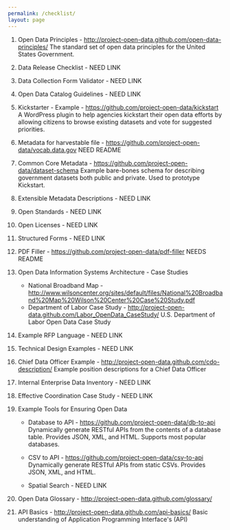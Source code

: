 ```yaml
---
permalink: /checklist/
layout: page
---
```


1. Open Data Principles - http://project-open-data.github.com/open-data-principles/
   The standard set of open data principles for the United States Government.

2. Data Release Checklist - NEED LINK

3. Data Collection Form Validator - NEED LINK

4. Open Data Catalog Guidelines - NEED LINK

5. Kickstarter - Example - https://github.com/project-open-data/kickstart
   A WordPress plugin to help agencies kickstart their open data efforts by allowing citizens to browse existing datasets and vote for suggested priorities.

6. Metadata for harvestable file - https://github.com/project-open-data/vocab.data.gov
   NEED README
   
7. Common Core Metadata - https://github.com/project-open-data/dataset-schema 
   Example bare-bones schema for describing government datasets both public and private. Used to prototype Kickstart.

8. Extensible Metadata Descriptions - NEED LINK

9. Open Standards - NEED LINK

10. Open Licenses - NEED LINK

11. Structured Forms - NEED LINK

12. PDF Filler - https://github.com/project-open-data/pdf-filler
    NEEDS README 

13. Open Data Information Systems Architecture - Case Studies
    - National Broadband Map - http://www.wilsoncenter.org/sites/default/files/National%20Broadband%20Map%20Wilson%20Center%20Case%20Study.pdf
    - Department of Labor Case Study - http://project-open-data.github.com/Labor_OpenData_CaseStudy/
      U.S. Department of Labor Open Data Case Study
      
14. Example RFP Language - NEED LINK

15. Technical Design Examples - NEED LINK

16. Chief Data Officer Example - http://project-open-data.github.com/cdo-description/
	Example position descriptions for a Chief Data Officer
	
17. Internal Enterprise Data Inventory - NEED LINK

18. Effective Coordination Case Study - NEED LINK

19. Example Tools for Ensuring Open Data
    - Database to API - https://github.com/project-open-data/db-to-api 
      Dynamically generate RESTful APIs from the contents of a database table. Provides JSON, XML, and HTML. Supports most popular databases.
    
    - CSV to API - https://github.com/project-open-data/csv-to-api 
      Dynamically generate RESTful APIs from static CSVs. Provides JSON, XML, and HTML.
      
    - Spatial Search - NEED LINK
    
20. Open Data Glossary - http://project-open-data.github.com/glossary/

21. API Basics - http://project-open-data.github.com/api-basics/
	Basic understanding of Application Programming Interface's (API)